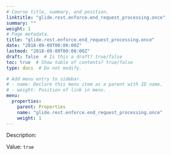 ```yaml
---
# Course title, summary, and position.
linktitle: "glide.rest.enforce.end_request_processing.once"
summary: ""
weight: 1
# Page metadata.
title: "glide.rest.enforce.end_request_processing.once"
date: "2018-09-09T00:00:00Z"
lastmod: "2018-09-09T00:00:00Z"
draft: false  # Is this a draft? true/false
toc: true  # Show table of contents? true/false
type: docs  # Do not modify.

# Add menu entry to sidebar.
# - name: Declare this menu item as a parent with ID name.
# - weight: Position of link in menu.
menu:
  properties:
    parent: Properties
    name: "glide.rest.enforce.end_request_processing.once"
    weight: 1
---
```


Description: 


Value: `true`